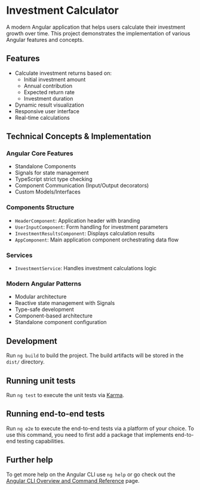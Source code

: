 # Investment Calculator

A modern Angular application that helps users calculate their investment growth over time. This project demonstrates the implementation of various Angular features and concepts.

## Features

- Calculate investment returns based on:
  - Initial investment amount
  - Annual contribution
  - Expected return rate
  - Investment duration
- Dynamic result visualization
- Responsive user interface
- Real-time calculations

## Technical Concepts & Implementation

### Angular Core Features

- Standalone Components
- Signals for state management
- TypeScript strict type checking
- Component Communication (Input/Output decorators)
- Custom Models/Interfaces

### Components Structure

- `HeaderComponent`: Application header with branding
- `UserInputComponent`: Form handling for investment parameters
- `InvestmentResultsComponent`: Displays calculation results
- `AppComponent`: Main application component orchestrating data flow

### Services

- `InvestmentService`: Handles investment calculations logic

### Modern Angular Patterns

- Modular architecture
- Reactive state management with Signals
- Type-safe development
- Component-based architecture
- Standalone component configuration

## Development

Run `ng build` to build the project. The build artifacts will be stored in the `dist/` directory.

## Running unit tests

Run `ng test` to execute the unit tests via [Karma](https://karma-runner.github.io).

## Running end-to-end tests

Run `ng e2e` to execute the end-to-end tests via a platform of your choice. To use this command, you need to first add a package that implements end-to-end testing capabilities.

## Further help

To get more help on the Angular CLI use `ng help` or go check out the [Angular CLI Overview and Command Reference](https://angular.io/cli) page.
